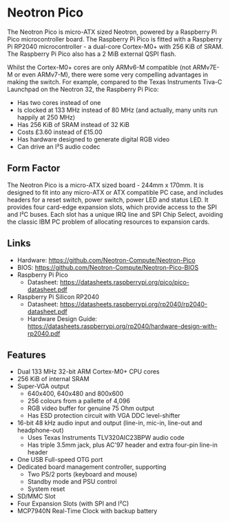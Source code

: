 # Neotron Pico

The Neotron Pico is micro-ATX sized Neotron, powered by a Raspberry Pi Pico microcontroller board. The Raspberry Pi Pico is fitted with a Raspberry Pi RP2040 microcontroller - a dual-core Cortex-M0+ with 256 KiB of SRAM. The Raspberry Pi Pico also has a 2 MiB external QSPI flash.

Whilst the Cortex-M0+ cores are only ARMv6-M compatible (not ARMv7E-M or even ARMv7-M), there were some very compelling advantages in making the switch. For example, compared to the Texas Instruments Tiva-C Launchpad on the Neotron 32, the Raspberry Pi Pico:

* Has two cores instead of one
* Is clocked at 133 MHz instead of 80 MHz (and actually, many units run happily at 250 MHz)
* Has 256 KiB of SRAM instead of 32 KiB
* Costs £3.60 instead of £15.00
* Has hardware designed to generate digital RGB video
* Can drive an I²S audio codec

## Form Factor

The Neotron Pico is a micro-ATX sized board - 244mm x 170mm. It is designed to fit into any micro-ATX or ATX compatible PC case, and includes headers for a reset switch, power switch, power LED and status LED. It provides four card-edge expansion slots, which provide access to the SPI and I²C buses. Each slot has a unique IRQ line and SPI Chip Select, avoiding the classic IBM PC problem of allocating resources to expansion cards.

## Links

* Hardware: <https://github.com/Neotron-Compute/Neotron-Pico>
* BIOS: <https://github.com/Neotron-Compute/Neotron-Pico-BIOS>
* Raspberry Pi Pico
  * Datasheet: <https://datasheets.raspberrypi.org/pico/pico-datasheet.pdf>
* Raspberry Pi Silicon RP2040
  * Datasheet: <https://datasheets.raspberrypi.org/rp2040/rp2040-datasheet.pdf>
  * Hardware Design Guide: <https://datasheets.raspberrypi.org/rp2040/hardware-design-with-rp2040.pdf>

## Features

* Dual 133 MHz 32-bit ARM Cortex-M0+ CPU cores
* 256 KiB of internal SRAM
* Super-VGA output
    * 640x400, 640x480 and 800x600
    * 256 colours from a pallette of 4,096
    * RGB video buffer for genuine 75 Ohm output
    * Has ESD protection circuit with VGA DDC level-shifter
* 16-bit 48 kHz audio input and output (line-in, mic-in, line-out and headphone-out)
  * Uses Texas Instruments TLV320AIC23BPW audio code
  * Has triple 3.5mm jack, plus AC'97 header and extra four-pin line-in header
* One USB Full-speed OTG port
* Dedicated board management controller, supporting
  * Two PS/2 ports (keyboard and mouse)
  * Standby mode and PSU control
  * System reset
* SD/MMC Slot
* Four Expansion Slots (with SPI and I²C)
* MCP7940N Real-Time Clock with backup battery
